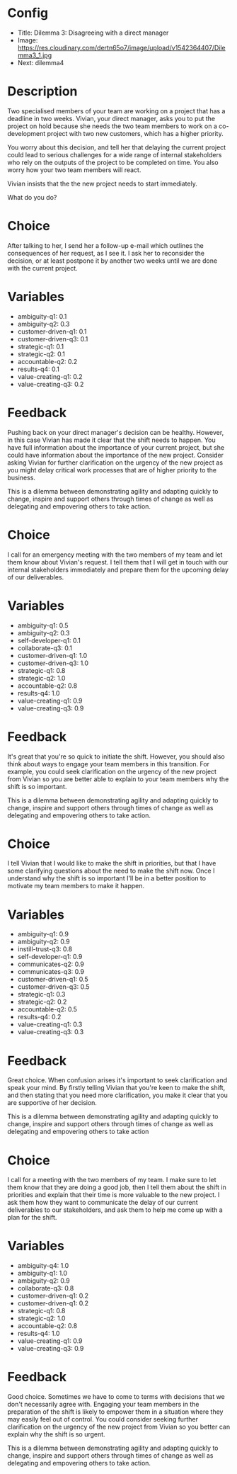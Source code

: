 # Config
 - Title: Dilemma 3: Disagreeing with a direct manager
 - Image: https://res.cloudinary.com/dertn65o7/image/upload/v1542364407/Dilemma3_1.jpg
 - Next: dilemma4
 
# Description
Two specialised members of your team are working on a project that has a deadline in two weeks. Vivian, your direct manager, asks you to put the project on hold because she needs the two team members to work on a co-development project with two new customers, which has a higher priority.  

You worry about this decision, and tell her that delaying the current project could lead to serious challenges for a wide range of internal stakeholders who rely on the outputs of the project to be completed on time. You also worry how your two team members will react.

Vivian insists that the the new project needs to start immediately.

What do you do?

# Choice
After talking to her, I send her a follow-up e-mail which outlines the consequences of her request, as I see it. I ask her to reconsider the decision, or at least postpone it by another two weeks until we are done with the current project. 

# Variables
- ambiguity-q1: 0.1
- ambiguity-q2: 0.3
- customer-driven-q1: 0.1
- customer-driven-q3: 0.1
- strategic-q1: 0.1
- strategic-q2: 0.1 
- accountable-q2: 0.2
- results-q4: 0.1
- value-creating-q1: 0.2
- value-creating-q3: 0.2

# Feedback
Pushing back on your direct manager's decision can be healthy. However, in this case Vivian has made it clear that the shift needs to happen. You have full information about the importance of your current project, but she could have information about the importance of the new project. Consider asking Vivian for further clarification on the urgency of the new project as you might delay critical work processes that are of higher priority to the business. 

This is a dilemma between demonstrating agility and adapting quickly to change, inspire and support others through times of change as well as delegating and empovering others to take action.


# Choice
I call for an emergency meeting with the two members of my team and let them know about Vivian's request. I tell them that I will get in touch with our internal stakeholders immediately and prepare them for the upcoming delay of our deliverables.

# Variables
- ambiguity-q1: 0.5
- ambiguity-q2: 0.3
- self-developer-q1: 0.1
- collaborate-q3: 0.1
- customer-driven-q1: 1.0
- customer-driven-q3: 1.0
- strategic-q1: 0.8
- strategic-q2: 1.0 
- accountable-q2: 0.8
- results-q4: 1.0
- value-creating-q1: 0.9
- value-creating-q3: 0.9


# Feedback
It's great that you're so quick to initiate the shift. However, you should also think about ways to engage your team members in this transition. For example, you could seek clarification on the urgency of the new project from Vivian so you are better able to explain to your team members why the shift is so important. 

This is a dilemma between demonstrating agility and adapting quickly to change, inspire and support others through times of change as well as delegating and empovering others to take action.






# Choice
I tell Vivian that I would like to make the shift in priorities, but that I have some clarifying questions about the need to make the shift now. Once I understand why the shift is so important I'll be in a better position to motivate my team members to make it happen.

# Variables
- ambiguity-q1: 0.9
- ambiguity-q2: 0.9
- instill-trust-q3: 0.8
- self-developer-q1: 0.9
- communicates-q2: 0.9
- communicates-q3: 0.9
- customer-driven-q1: 0.5
- customer-driven-q3: 0.5
- strategic-q1: 0.3
- strategic-q2: 0.2 
- accountable-q2: 0.5
- results-q4: 0.2
- value-creating-q1: 0.3
- value-creating-q3: 0.3


# Feedback
Great choice. When confusion arises it's important to seek clarification and speak your mind. By firstly telling Vivian that you're keen to make the shift, and then stating that you need more clarification, you make it clear that you are supportive of her decision. 

This is a dilemma between demonstrating agility and adapting quickly to change, inspire and support others through times of change as well as delegating and empovering others to take action



# Choice
I call for a meeting with the two members of my team. I make sure to let them know that they are doing a good job, then I tell them about the shift in priorities and explain that their time is more valuable to the new project. I ask them how they want to communicate the delay of our current deliverables to our stakeholders, and ask them to help me come up with a plan for the shift.

# Variables
- ambiguity-q4: 1.0
- ambiguity-q1: 1.0
- ambiguity-q2: 0.9
- collaborate-q3: 0.8
- customer-driven-q1: 0.2
- customer-driven-q1: 0.2
- strategic-q1: 0.8
- strategic-q2: 1.0 
- accountable-q2: 0.8
- results-q4: 1.0
- value-creating-q1: 0.9
- value-creating-q3: 0.9

# Feedback
Good choice. Sometimes we have to come to terms with decisions that we don't necessarily agree with. Engaging your team members in the preparation of the shift is likely to empower them in a situation where they may easily feel out of control. You could consider seeking further clarification on the urgency of the new project from Vivian so you better can explain why the shift is so urgent. 

This is a dilemma between demonstrating agility and adapting quickly to change, inspire and support others through times of change as well as delegating and empovering others to take action.


